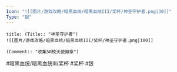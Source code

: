 ```yaml
---
Icon: "![[图片/游戏攻略/暗黑血统/暗黑血统III/奖杯/神圣守护者.png|30]]"
Type: "银"
---
```

```ad-common-silver-trophy
title: (Title:: "神圣守护者")
![[图片/游戏攻略/暗黑血统/暗黑血统III/奖杯/神圣守护者.png|100]]

(Comment:: "收集50枚天使徽章")
```

#暗黑血统/暗黑血统III/奖杯 #奖杯 #银
